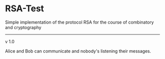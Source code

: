 RSA-Test
========

Simple implementation of the protocol RSA for the course of combinatory and cryptography


________

v 1.0

Alice and Bob can communicate and nobody's listening their messages.

